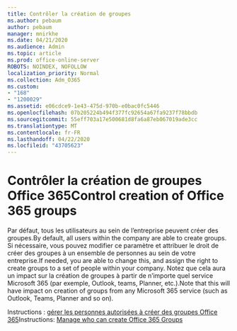 ```yaml
---
title: Contrôler la création de groupes
ms.author: pebaum
author: pebaum
manager: mnirkhe
ms.date: 04/21/2020
ms.audience: Admin
ms.topic: article
ms.prod: office-online-server
ROBOTS: NOINDEX, NOFOLLOW
localization_priority: Normal
ms.collection: Adm_O365
ms.custom:
- "168"
- "1200029"
ms.assetid: e06cdce9-1e43-475d-970b-e0bac0fc5446
ms.openlocfilehash: 07b205224b494f377fc92654a67fa9237f78bbdb
ms.sourcegitcommit: 55eff703a17e500681d8fa6a87eb067019ade3cc
ms.translationtype: MT
ms.contentlocale: fr-FR
ms.lasthandoff: 04/22/2020
ms.locfileid: "43705623"
---
```

# <a name="control-creation-of-office-365-groups"></a><span data-ttu-id="bcaa1-102">Contrôler la création de groupes Office 365</span><span class="sxs-lookup"><span data-stu-id="bcaa1-102">Control creation of Office 365 groups</span></span>

<span data-ttu-id="bcaa1-103">Par défaut, tous les utilisateurs au sein de l’entreprise peuvent créer des groupes.</span><span class="sxs-lookup"><span data-stu-id="bcaa1-103">By default, all users within the company are able to create groups.</span></span> <span data-ttu-id="bcaa1-104">Si nécessaire, vous pouvez modifier ce paramètre et attribuer le droit de créer des groupes à un ensemble de personnes au sein de votre entreprise.</span><span class="sxs-lookup"><span data-stu-id="bcaa1-104">If needed, you are able to change this, and assign the right to create groups to a set of people within your company.</span></span> <span data-ttu-id="bcaa1-105">Notez que cela aura un impact sur la création de groupes à partir de n’importe quel service Microsoft 365 (par exemple, Outlook, teams, Planner, etc.).</span><span class="sxs-lookup"><span data-stu-id="bcaa1-105">Note that this will have impact on creation of groups from any Microsoft 365 service (such as Outlook, Teams, Planner and so on).</span></span>
  
<span data-ttu-id="bcaa1-106">Instructions : [gérer les personnes autorisées à créer des groupes Office 365](https://docs.microsoft.com/office365/admin/create-groups/manage-creation-of-groups)</span><span class="sxs-lookup"><span data-stu-id="bcaa1-106">Instructions: [Manage who can create Office 365 Groups](https://docs.microsoft.com/office365/admin/create-groups/manage-creation-of-groups)</span></span>
